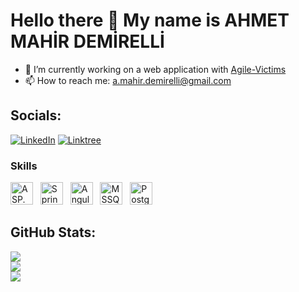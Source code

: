 Hello there 👋 My name is AHMET MAHİR DEMİRELLİ
============================

* 🔭 I’m currently working on a web application with [Agile-Victims](https://github.com/Agile-Victims)
* 📫 How to reach me: [a.mahir.demirelli@gmail.com](mailto:a.mahir.demirelli@gmail.com)

## Socials:
[![LinkedIn](https://img.shields.io/badge/LinkedIn-%230077B5.svg?logo=linkedin&logoColor=white)](https://www.linkedin.com/in/ahmet-mahir-demirelli) 
[![Linktree](https://img.shields.io/badge/Linktree-%230077B5.svg?logo=linktree&logoColor=green)](https://linktr.ee/ahmet.mahir.demirelli)

### Skills 
<p align="left">
<a href="https://dotnet.microsoft.com/en-us/apps/aspnet" target="_blank" rel="noreferrer"><img src="https://cdn.jsdelivr.net/gh/devicons/devicon/icons/dotnetcore/dotnetcore-original.svg" width="36" height="36" alt="ASP.NET Core" /></a>&nbsp;&nbsp;
<a href="https://spring.io/projects/spring-boot" target="_blank" rel="noreferrer">
<img src="https://cdn.jsdelivr.net/gh/devicons/devicon/icons/spring/spring-original.svg" width="36" height="36" alt="Spring Boot" /></a>&nbsp;&nbsp;
<a href="https://angular.io/" target="_blank" rel="noreferrer"><img src="https://cdn.jsdelivr.net/gh/devicons/devicon/icons/angularjs/angularjs-original.svg" width="36" height="36" alt="Angular" /></a>&nbsp;&nbsp;
<a href="https://docs.microsoft.com/en-us/sql/" target="_blank" rel="noreferrer"><img src="https://img.icons8.com/color/48/000000/microsoft-sql-server.png" width="36" height="36" alt="MSSQL" /></a>&nbsp;&nbsp;
<a href="https://www.postgresql.org/" target="_blank" rel="noreferrer"><img src="https://cdn.jsdelivr.net/gh/devicons/devicon/icons/postgresql/postgresql-original.svg" width="36" height="36" alt="PostgreSQL" /></a>&nbsp;&nbsp;
</p>


## GitHub Stats:
![](https://github-readme-streak-stats.herokuapp.com/?user=Ahmet-MahirDEMIRELLI&theme=dark)<br/>
![](https://github-readme-stats.vercel.app/api?username=Ahmet-MahirDEMIRELLI&show_icons=true&locale=en&theme=dark)<br/>
![](https://github-readme-stats.vercel.app/api/top-langs/?username=Ahmet-MahirDEMIRELLI&theme=dark&include_all_commits=true&count_private=true&layout=compact)


<!--
**Ahmet-MahirDEMIRELLI/ahmet-mahirdemirelli** is a ✨ _special_ ✨ repository because its `README.md` (this file) appears on your GitHub profile.

Here are some ideas to get you started:

- 🔭 I’m currently working on ...
- 🌱 I’m currently learning ...
- 👯 I’m looking to collaborate on ...
- 🤔 I’m looking for help with ...
- 💬 Ask me about ...
- 📫 How to reach me: ...
- 😄 Pronouns: ...
- ⚡ Fun fact: ...
-->
